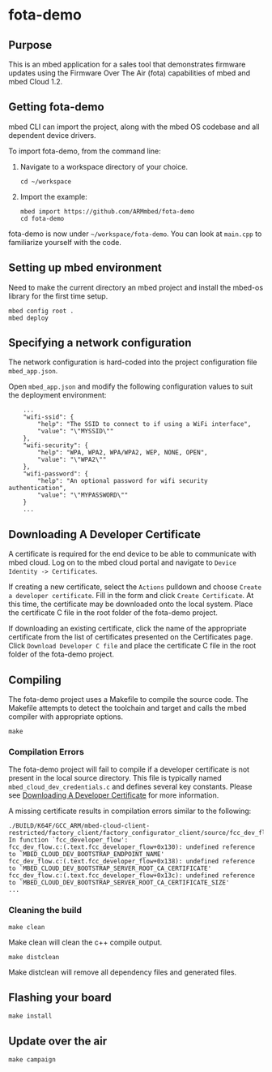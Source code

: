 # fota-demo

## Purpose

This is an mbed application for a sales tool that demonstrates firmware updates using the Firmware Over The Air (fota) capabilities of mbed and mbed Cloud 1.2.

## Getting fota-demo

mbed CLI can import the project, along with the mbed OS codebase and all dependent device drivers.

To import fota-demo, from the command line:

1. Navigate to a workspace directory of your choice.

	``cd ~/workspace``

2. Import the example:

	```
	mbed import https://github.com/ARMmbed/fota-demo
	cd fota-demo
	```

fota-demo is now under ``~/workspace/fota-demo``.  You can look at ``main.cpp`` to familiarize yourself with the code.

## Setting up mbed environment

Need to make the current directory an mbed project and install the mbed-os library for the first time setup.
	
```
mbed config root .
mbed deploy
```

## Specifying a network configuration

The network configuration is hard-coded into the project configuration file ``mbed_app.json``.

Open ``mbed_app.json`` and modify the following configuration values to suit the deployment environment:

```
    ...
    "wifi-ssid": {
        "help": "The SSID to connect to if using a WiFi interface",
        "value": "\"MYSSID\""
    },
    "wifi-security": {
        "help": "WPA, WPA2, WPA/WPA2, WEP, NONE, OPEN",
        "value": "\"WPA2\""
    },
    "wifi-password": {
        "help": "An optional password for wifi security authentication",
        "value": "\"MYPASSWORD\""
    }
    ...
```

## <a name="GetDevCert"></a>Downloading A Developer Certificate

A certificate is required for the end device to be able to communicate with mbed cloud.  Log on to the mbed cloud portal and navigate to ``Device Identity -> Certificates``.

If creating a new certificate, select the ``Actions`` pulldown and choose ``Create a developer certificate``.  Fill in the form and click ``Create Certificate``.  At this time, the certificate may be downloaded onto the local system.  Place the certificate C file in the root folder of the fota-demo project.

If downloading an existing certificate, click the name of the appropriate certificate from the list of certificates presented on the Certificates page.  Click ``Download Developer C file`` and place the certificate C file in the root folder of the fota-demo project.

## Compiling

The fota-demo project uses a Makefile to compile the source code.  The Makefile attempts to detect the toolchain and target and calls the mbed compiler with appropriate options.

```
make
```

### Compilation Errors

The fota-demo project will fail to compile if a developer certificate is not present in the local source directory.  This file is typically named ``mbed_cloud_dev_credentials.c`` and defines several key constants.  Please see [Downloading A Developer Certificate](#GetDevCert) for more information.

A missing certificate results in compilation errors similar to the following:
```
./BUILD/K64F/GCC_ARM/mbed-cloud-client-restricted/factory_client/factory_configurator_client/source/fcc_dev_flow.o: In function `fcc_developer_flow':
fcc_dev_flow.c:(.text.fcc_developer_flow+0x130): undefined reference to `MBED_CLOUD_DEV_BOOTSTRAP_ENDPOINT_NAME'
fcc_dev_flow.c:(.text.fcc_developer_flow+0x138): undefined reference to `MBED_CLOUD_DEV_BOOTSTRAP_SERVER_ROOT_CA_CERTIFICATE'
fcc_dev_flow.c:(.text.fcc_developer_flow+0x13c): undefined reference to `MBED_CLOUD_DEV_BOOTSTRAP_SERVER_ROOT_CA_CERTIFICATE_SIZE'
...
```

### Cleaning the build

```
make clean
```

Make clean will clean the c++ compile output.
```
make distclean
```
Make distclean will remove all dependency files and generated files.

## Flashing your board

```
make install
```

## Update over the air

```
make campaign
```

